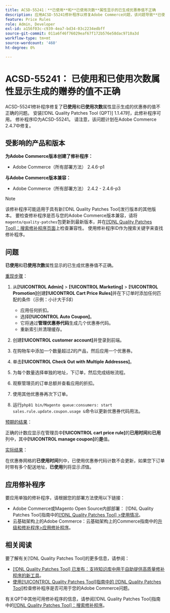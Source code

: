 ```yaml
---
title: ACSD-55241：**已使用**和**已使用次数**属性显示的已生成优惠券值不正确
description: 应用ACSD-55241修补程序以修复Adobe Commerce问题，该问题导致**已使用**和**使用次数**属性显示生成的赠券的值不正确
feature: Price Rules
role: Admin, Developer
exl-id: a156f03c-c939-4ea7-bd34-03c2234edbff
source-git-commit: 011a6f46f76029eaf67f172b576e58dac9710a3d
workflow-type: tm+mt
source-wordcount: '460'
ht-degree: 0%

---
```


# ACSD-55241： **已使用**&#x200B;和&#x200B;**已使用次数**&#x200B;属性显示生成的赠券的值不正确

ACSD-55241修补程序修复了&#x200B;**已使用**&#x200B;和&#x200B;**已使用次数**&#x200B;属性显示生成的优惠券的值不正确的问题。 安装[!DNL Quality Patches Tool (QPT)] 1.1.47时，此修补程序可用。 修补程序ID为ACSD-55241。 请注意，该问题计划在Adobe Commerce 2.4.7中修复。

## 受影响的产品和版本

**为Adobe Commerce版本创建了修补程序：**

* Adobe Commerce（所有部署方法） 2.4.6-p1

**与Adobe Commerce版本兼容：**

* Adobe Commerce（所有部署方法） 2.4.2 - 2.4.6-p3

>[!NOTE]
>
>该修补程序可能适用于具有新[!DNL Quality Patches Tool]发行版本的其他版本。 要检查修补程序是否与您的Adobe Commerce版本兼容，请将`magento/quality-patches`包更新到最新版本，并在[[!DNL Quality Patches Tool]：搜索修补程序页面](https://experienceleague.adobe.com/tools/commerce-quality-patches/index.html?lang=zh-Hans)上检查兼容性。 使用修补程序ID作为搜索关键字来查找修补程序。

## 问题

**已使用**&#x200B;和&#x200B;**已使用次数**&#x200B;属性显示的已生成优惠券值不正确。

<u>重现步骤</u>：

1. 从&#x200B;**[!UICONTROL Admin]** > **[!UICONTROL Marketing]** > **[!UICONTROL Promotion]**&#x200B;创建&#x200B;**[!UICONTROL Cart Price Rules]**&#x200B;并在下订单时添加任何匹配的条件（示例：小计大于&#x200B;*5$*）

   * 应用任何折扣。
   * 选择&#x200B;**[!UICONTROL Auto Coupon]**。
   * 它将通过&#x200B;**管理优惠券代码**&#x200B;生成几个优惠券代码。
   * 重新索引并清理缓存。

1. 创建&#x200B;**[!UICONTROL customer account]**&#x200B;并登录到前端。
1. 在购物车中添加一个数量超过&#x200B;*2*&#x200B;的产品，然后应用一个优惠券。
1. 单击&#x200B;**[!UICONTROL Check Out with Multiple Addresses]**。
1. 为每个数量选择单独的地址，下订单，然后完成结帐流程。
1. 观察管理员的订单总额并查看应用的折扣。
1. 使用其他优惠券再次下订单。
1. 运行`php81 bin/Magento queue:consumers: start sales.rule.update.coupon.usage &`命令以更新优惠券代码用法。

<u>预期的结果</u>：

正确的计数应显示在管理员中&#x200B;**[!UICONTROL cart price rule]**&#x200B;的&#x200B;**已用时间**&#x200B;和&#x200B;**已用**&#x200B;列中，其中&#x200B;**[!UICONTROL manage coupon]**&#x200B;的&#x200B;**是**&#x200B;值。

<u>实际结果</u>：

在优惠券网格的&#x200B;**已使用时间**&#x200B;列中，已使用优惠券代码计数不会更新，如果您下订单时带有多个配送地址，**已使用**&#x200B;列将显示&#x200B;*否*&#x200B;值。

## 应用修补程序

要应用单独的修补程序，请根据您的部署方法使用以下链接：

* Adobe Commerce或Magento Open Source内部部署： [!DNL Quality Patches Tool]指南中的[[!DNL Quality Patches Tool] >使用情况](/help/tools/quality-patches-tool/usage.md)。
* 云基础架构上的Adobe Commerce：云基础架构上的Commerce指南中的[升级和修补程序>应用修补程序](https://experienceleague.adobe.com/docs/commerce-cloud-service/user-guide/develop/upgrade/apply-patches.html?lang=zh-Hans)。

## 相关阅读

要了解有关[!DNL Quality Patches Tool]的更多信息，请参阅：

* [[!DNL Quality Patches Tool] 已发布：支持知识库中用于自助提供高质量修补程序的新工具](https://experienceleague.adobe.com/zh-hans/docs/commerce-operations/tools/quality-patches-tool/quality-patches-tool-to-self-serve-quality-patches)。
* [使用[!UICONTROL Quality Patches Tool]指南中的 [!DNL Quality Patches Tool]](/help/tools/quality-patches-tool/patches-available-in-qpt/check-patch-for-magento-issue-with-magento-quality-patches.md)检查修补程序是否可用于您的Adobe Commerce问题。


有关QPT中其他可用修补程序的信息，请参阅[!DNL Quality Patches Tool]指南中的[[!DNL Quality Patches Tool]：搜索修补程序](https://experienceleague.adobe.com/tools/commerce-quality-patches/index.html?lang=zh-Hans)。
